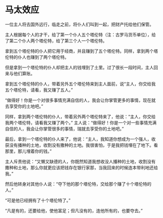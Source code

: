 # 马太效应

一位主人将去国外远行，临走之前，将仆人们叫到一起，把财产托给他们保管。 

主人根据每个人的才干，给了第一个仆人五个塔伦特（注：古罗马货币单位），给了第二个仆人两个塔伦特，给了第三个人一个塔伦特。 

拿到五个塔伦特的仆人把它用于经商，并且赚到了五个塔伦特。同样，拿到两个塔伦特的仆人也赚到了两个塔伦特。 

但是拿到一个塔伦特的仆人却把主人的钱埋到了土里。过了很长一段时间，主人回来与他们算账。 

拿到五个塔伦特的仆人，带着另外五个塔伦特来到主人面前，说“主人，你交给我五个塔伦特，请看，我又赚了五人。” 

“做得好！你是一个对很多事情充满自信的人，我会让你掌管更多的事情，现在就去享受你的土地吧。” 

同样，拿到两个塔伦特的仆人，带着另外两个塔伦特来了，他说：“主人，你交给我两个塔伦特，请看我又赚了两个。” 主人说：“做得好！你是一个对一些事情充满自信的人，我会让你掌管很多的事情，瑞就去享受你的土地吧。” 

最后，拿到一个塔伦特的仆人来了，他说：“主人，我知道你想成为一个强人，收获没有播种的土地，收割没有撒种的土地。我很害怕，于是我把钱埋在了地下。看那里，那儿埋着你的钱。” 

主人斥责他说：“又懒又缺德的人，你既然知道我想收没人播种的土地，收割没有撒种和土地，那么你就更应该把钱存在银行家那，当我回来的时候连本带利地还给我。” 

然后他转身对其他仆人说：“夺下他的那个塔伦特，交给那个赚了十个塔伦特的人。” 　 

“可是他已经拥有了十个塔伦特了。” 

“凡是有的，还要给他，使他富足；但凡没有的，连他所有的，也要夺去。”
 